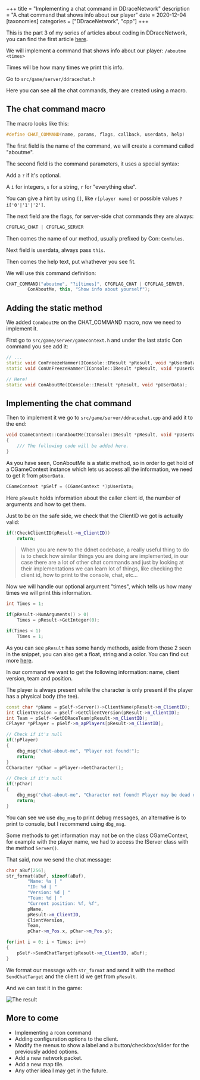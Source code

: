 +++
title = "Implementing a chat command in DDraceNetwork"
description = "A chat command that shows info about our player"
date = 2020-12-04
[taxonomies]
categories = ["DDraceNetwork", "cpp"]
+++

This is the part 3 of my series of articles about coding in DDraceNetwork, you can find the first article [here](/blog/intro-to-ddnet).

We will implement a command that shows info about our player: `/aboutme <times>`

Times will be how many times we print this info.

Go to `src/game/server/ddracechat.h`

Here you can see all the chat commands, they are created using a macro.

## The chat command macro

The macro looks like this:
```cpp
#define CHAT_COMMAND(name, params, flags, callback, userdata, help)
```

The first field is the name of the command, we will create a command called "aboutme".

The second field is the command parameters, it uses a special syntax:

Add a `?` if it's optional.

A `i` for integers, `s` for a string, `r` for "everything else".

You can give a hint by using `[]`, like `r[player name]` or possible values `?i['0'|'1'|'2']`.

The next field are the flags, for server-side chat commands they are always:
```cpp
CFGFLAG_CHAT | CFGFLAG_SERVER
```

Then comes the name of our method, usually prefixed by Con: `ConRules`.

Next field is userdata, always pass `this`.

Then comes the help text, put whathever you see fit.

We will use this command definition:

```cpp
CHAT_COMMAND("aboutme", "?i[times]", CFGFLAG_CHAT | CFGFLAG_SERVER, 
        ConAboutMe, this, "Show info about yourself");
```

## Adding the static method
We added `ConAboutMe` on the CHAT_COMMAND macro, now we need to implement it.

First go to `src/game/server/gamecontext.h` and under the last static Con command you see add it:

```cpp
// ...
static void ConFreezeHammer(IConsole::IResult *pResult, void *pUserData);
static void ConUnFreezeHammer(IConsole::IResult *pResult, void *pUserData);

// Here!
static void ConAboutMe(IConsole::IResult *pResult, void *pUserData);
```

## Implementing the chat command

Then to implement it we go to `src/game/server/ddracechat.cpp` and add it to the end:

```cpp
void CGameContext::ConAboutMe(IConsole::IResult *pResult, void *pUserData)
{
    /// The following code will be added here.
}
```

As you have seen, ConAboutMe is a static method, so in order to get hold of a CGameContext instance which lets us access all the information, we need to get it from `pUserData`.

```cpp
CGameContext *pSelf = (CGameContext *)pUserData;
```

Here `pResult` holds information about the caller client id, the number of arguments and how to get them.

Just to be on the safe side, we check that the ClientID we got is actually valid:

```cpp
if(!CheckClientID(pResult->m_ClientID))
    return;
```

> When you are new to the ddnet codebase, a really useful thing to do is to check how similar things you are doing are implemented, in our case there are a lot of other chat commands and just by looking at their implementations we can learn lot of things, like checking the client id, how to print to the console, chat, etc...

Now we will handle our optional argument "times", which tells us how many times we will print this information.

```cpp
int Times = 1;

if(pResult->NumArguments() > 0)
    Times = pResult->GetInteger(0);

if(Times < 1)
    Times = 1;
```

As you can see `pResult` has some handy methods, aside from those 2 seen in the snippet, you can also get a float, string and a color. You can find out more [here](https://github.com/ddnet/ddnet/blob/516c1cc59986fee338710c215a7dc0c9f318faec/src/engine/console.h#L37).

In our command we want to get the following information: name, client version, team and position.

The player is always present while the character is only present if the player has a physical body (the tee).

```cpp
const char *pName = pSelf->Server()->ClientName(pResult->m_ClientID);
int ClientVersion = pSelf->GetClientVersion(pResult->m_ClientID);
int Team = pSelf->GetDDRaceTeam(pResult->m_ClientID);
CPlayer *pPlayer = pSelf->m_apPlayers[pResult->m_ClientID];

// Check if it's null
if(!pPlayer)
{
    dbg_msg("chat-about-me", "Player not found!");
    return;
}
CCharacter *pChar = pPlayer->GetCharacter();

// Check if it's null
if(!pChar)
{
    dbg_msg("chat-about-me", "Character not found! Player may be dead or spectating.");
    return;
}
```

You can see we use `dbg_msg` to print debug messages, an alternative is to print to console, but I recommend using `dbg_msg`.

Some methods to get information may not be on the class CGameContext, for example with the player name, we had to access the IServer class with the method `Server()`.

That said, now we send the chat message:

```cpp
char aBuf[256];
str_format(aBuf, sizeof(aBuf),
        "Name: %s | "
        "ID: %d | "
        "Version: %d | "
        "Team: %d | "
        "Current position: %f, %f",
        pName,
        pResult->m_ClientID,
        ClientVersion,
        Team,
        pChar->m_Pos.x, pChar->m_Pos.y);

for(int i = 0; i < Times; i++)
{
    pSelf->SendChatTarget(pResult->m_ClientID, aBuf);
}
```

We format our message with `str_format` and send it with the method `SendChatTarget` and the client id we get from `pResult`.

And we can test it in the game:

![The result](/img/ddnet_chat_cmd.png)

## More to come
- Implementing a rcon command
- Adding configuration options to the client.
- Modify the menus to show a label and a button/checkbox/slider for the previously added options.
- Add a new network packet.
- Add a new map tile.
- Any other idea I may get in the future.
